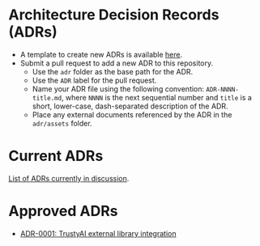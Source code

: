 # Architecture Decision Records (ADRs)

- A template to create new ADRs is available [here](../templates/adr-template.md).
- Submit a pull request to add a new ADR to this repository.
  - Use the `adr` folder as the base path for the ADR.
  - Use the `ADR` label for the pull request.
  - Name your ADR file using the following convention: `ADR-NNNN-title.md`, where `NNNN` is the next sequential number and `title` is a short, lower-case, dash-separated description of the ADR.
  - Place any external documents referenced by the ADR in the `adr/assets` folder.


# Current ADRs

[List of ADRs currently in discussion](https://github.com/trustyai-explainability/community/pulls?q=is%3Aopen+is%3Apr+label%3AADR%2Funder-discussion).

# Approved ADRs

* [ADR-0001: TrustyAI external library integration](adr/ADR-0001-trustyai-external-library-integration.md)
